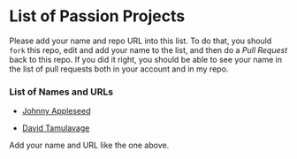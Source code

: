 # List of Passion Projects

Please add your name and repo URL into this list. To do that,
you should `fork` this repo, edit and add your name to the list,
and then do a _Pull Request_ back to this repo. If you did it right, you should be able to see your name in the
list of pull requests both in your account and in my repo.

### List of Names and URLs

* [Johnny Appleseed](https://github.com/kristofer/ziti)

* [David Tamulavage](https://github.com/Tamulavage/Passion_project.git)

Add your name and URL like the one above.
